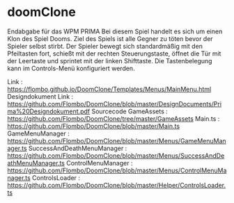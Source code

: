 # doomClone
Endabgabe für das WPM PRIMA
Bei diesem Spiel handelt es sich um einen Klon des Spiel Dooms.
Ziel des Spiels ist alle Gegner zu töten bevor der Spieler selbst stirbt.
Der Spieler bewegt sich standardmäßig mit den Pfeiltasten fort, schießt mit der rechten Steuerungstaste,
öffnet die Tür mit der Leertaste und sprintet mit der linken Shifttaste. Die Tastenbelegung kann im Controls-Menü
konfiguriert werden.

  Link : https://flombo.github.io/DoomClone/Templates/Menus/MainMenu.html
Designdokument
  Link : https://github.com/Flombo/DoomClone/blob/master/DesignDocuments/Prima%20Designdokument.pdf
Sourcecode
  GameAssets : https://github.com/Flombo/DoomClone/tree/master/GameAssets
  Main.ts : https://github.com/Flombo/DoomClone/blob/master/Main.ts
  GameMenuManager : https://github.com/Flombo/DoomClone/blob/master/Menus/GameMenuManager.ts
  SuccessAndDeathMenuManager : https://github.com/Flombo/DoomClone/blob/master/Menus/SuccessAndDeathMenuManager.ts
  ControlMenuManager : https://github.com/Flombo/DoomClone/blob/master/Menus/ControlMenuManager.ts
  ControlsLoader : https://github.com/Flombo/DoomClone/blob/master/Helper/ControlsLoader.ts
